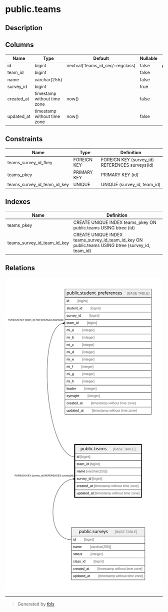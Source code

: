 # public.teams

## Description

## Columns

| Name | Type | Default | Nullable | Children | Parents | Comment |
| ---- | ---- | ------- | -------- | -------- | ------- | ------- |
| id | bigint | nextval('teams_id_seq'::regclass) | false | [public.student_preferences](public.student_preferences.md) |  |  |
| team_id | bigint |  | false |  |  |  |
| name | varchar(255) |  | false |  |  |  |
| survey_id | bigint |  | true |  | [public.surveys](public.surveys.md) |  |
| created_at | timestamp without time zone | now() | false |  |  |  |
| updated_at | timestamp without time zone | now() | false |  |  |  |

## Constraints

| Name | Type | Definition |
| ---- | ---- | ---------- |
| teams_survey_id_fkey | FOREIGN KEY | FOREIGN KEY (survey_id) REFERENCES surveys(id) |
| teams_pkey | PRIMARY KEY | PRIMARY KEY (id) |
| teams_survey_id_team_id_key | UNIQUE | UNIQUE (survey_id, team_id) |

## Indexes

| Name | Definition |
| ---- | ---------- |
| teams_pkey | CREATE UNIQUE INDEX teams_pkey ON public.teams USING btree (id) |
| teams_survey_id_team_id_key | CREATE UNIQUE INDEX teams_survey_id_team_id_key ON public.teams USING btree (survey_id, team_id) |

## Relations

![er](public.teams.svg)

---

> Generated by [tbls](https://github.com/k1LoW/tbls)
